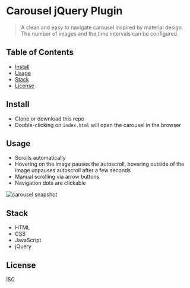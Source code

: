 # Carousel jQuery Plugin

> A clean and easy to navigate carousel inspired by material design.
The number of images and the time intervals can be configured.

## Table of Contents

- [Install](#install)
- [Usage](#usage)
- [Stack](#stack)
- [License](#license)

## Install

+ Clone or download this repo
+ Double-clicking on `index.html` will open the carousel in the browser

## Usage

+ Scrolls automatically
+ Hovering on the image pauses the autoscroll, hovering outside of the image unpauses autoscroll after a few seconds
+ Manual scrolling via arrow buttons
+ Navigation dots are clickable

![carousel snapshot](http://g.recordit.co/XzRA24KXmB.gif)

## Stack
+ HTML
+ CSS
+ JavaScript
+ jQuery

## License
ISC

